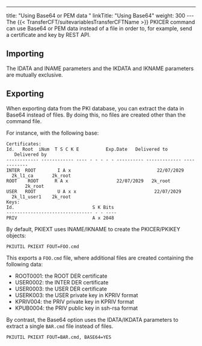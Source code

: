 ---
title: "Using Base64 or PEM data "
linkTitle: "Using Base64"
weight: 300
---The {{< TransferCFT/suitevariablesTransferCFTName  >}} PKICER command can use Base64 or PEM data instead of a file in order to, for example, send a certificate and key by REST API.

## Importing

The IDATA and INAME parameters and the IKDATA and IKNAME parameters are mutually exclusive.

## Exporting

When exporting data from the PKI database, you can extract the data in Base64 instead of files. By doing this, no files are created other than the command file.

For instance, with the following base:

```
Certificates:
Id.   Root  iNum  T S C K E          Exp.Date   Delivered to    Delivered by
------------ ------------ ---- - - - - - ---------- ------------- ------------
INTER  ROOT        I A x                                22/07/2029   2k_l1_ca       2k_root
ROOT    ROOT      R A x                  22/07/2029   2k_root        2k_root
USER   ROOT        U A x x                             22/07/2029   2k_l1_user1    2k_root
Keys:
Id.                             S K Bits
-------------------------------- - - ----
PRIV                            A x 2048
```

By default, PKIEXT uses INAME/IKNAME to create the PKICER/PKIKEY objects:

```
PKIUTIL PKIEXT FOUT=FOO.cmd
```

This exports a `FOO.cmd` file, where additional files are created containing the following data:

- ROOT0001: the ROOT DER certificate
- USER0002: the INTER DER certificate
- USER0003: the USER DER certificate
- USERK003: the USER private key in KPRIV format
- KPRIV004: the PRIV private key in KPRIV format
- KPUB0004: the PRIV public key in ssh-rsa format

By contrast, the Base64 option uses the IDATA/IKDATA parameters to extract a single `BAR.cmd` file instead of files.

```
PKIUTIL PKIEXT FOUT=BAR.cmd, BASE64=YES
```
